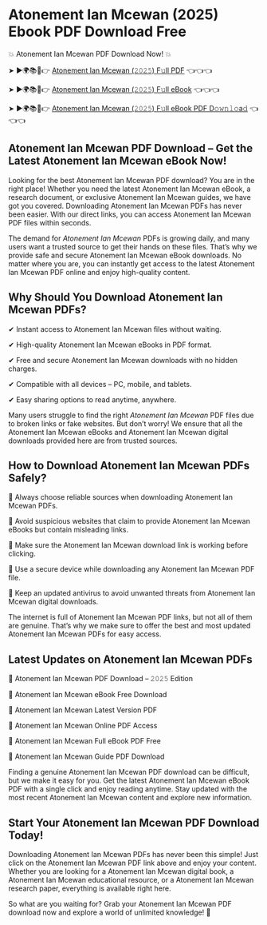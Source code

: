 # Atonement Ian Mcewan (2025) Ebook PDF Download Free

💥 Atonement Ian Mcewan PDF Download Now! 💥

➤ ►🌍📚📱👉 [Atonement Ian Mcewan (𝟸𝟶𝟸𝟻) F𝚞ll PDF](https://getpdf.xyz/atonement-ian-mcewan) 👈👈👈


➤ ►🌍📚📱👉 [Atonement Ian Mcewan (𝟸𝟶𝟸𝟻) F𝚞ll eBook](https://getpdf.xyz/atonement-ian-mcewan) 👈👈👈


➤ ►🌍📚📱👉 [Atonement Ian Mcewan (𝟸𝟶𝟸𝟻) F𝚞ll eBook PDF D𝚘𝚠𝚗𝚕𝚘a𝚍](https://getpdf.xyz/atonement-ian-mcewan) 👈👈👈


## Atonement Ian Mcewan PDF Download – Get the Latest Atonement Ian Mcewan eBook Now!

Looking for the best Atonement Ian Mcewan PDF download? You are in the right place! Whether you need the latest Atonement Ian Mcewan eBook, a research document, or exclusive Atonement Ian Mcewan guides, we have got you covered. Downloading Atonement Ian Mcewan PDFs has never been easier. With our direct links, you can access Atonement Ian Mcewan PDF files within seconds.

The demand for *Atonement Ian Mcewan* PDFs is growing daily, and many users want a trusted source to get their hands on these files. That’s why we provide safe and secure Atonement Ian Mcewan eBook downloads. No matter where you are, you can instantly get access to the latest Atonement Ian Mcewan PDF online and enjoy high-quality content.

## Why Should You Download Atonement Ian Mcewan PDFs?

✔ Instant access to Atonement Ian Mcewan files without waiting.

✔ High-quality Atonement Ian Mcewan eBooks in PDF format.

✔ Free and secure Atonement Ian Mcewan downloads with no hidden charges.

✔ Compatible with all devices – PC, mobile, and tablets.

✔ Easy sharing options to read anytime, anywhere.

Many users struggle to find the right *Atonement Ian Mcewan* PDF files due to broken links or fake websites. But don’t worry! We ensure that all the Atonement Ian Mcewan eBooks and Atonement Ian Mcewan digital downloads provided here are from trusted sources.

## How to Download Atonement Ian Mcewan PDFs Safely?

📌 Always choose reliable sources when downloading Atonement Ian Mcewan PDFs.

📌 Avoid suspicious websites that claim to provide Atonement Ian Mcewan eBooks but contain misleading links.

📌 Make sure the Atonement Ian Mcewan download link is working before clicking.

📌 Use a secure device while downloading any Atonement Ian Mcewan PDF file.

📌 Keep an updated antivirus to avoid unwanted threats from Atonement Ian Mcewan digital downloads.

The internet is full of Atonement Ian Mcewan PDF links, but not all of them are genuine. That’s why we make sure to offer the best and most updated Atonement Ian Mcewan PDFs for easy access.

## Latest Updates on Atonement Ian Mcewan PDFs

🔹 Atonement Ian Mcewan PDF Download – 𝟸𝟶𝟸𝟻 Edition

🔹 Atonement Ian Mcewan eBook Free Download

🔹 Atonement Ian Mcewan Latest Version PDF

🔹 Atonement Ian Mcewan Online PDF Access

🔹 Atonement Ian Mcewan Full eBook PDF Free

🔹 Atonement Ian Mcewan Guide PDF Download

Finding a genuine Atonement Ian Mcewan PDF download can be difficult, but we make it easy for you. Get the latest Atonement Ian Mcewan eBook PDF with a single click and enjoy reading anytime. Stay updated with the most recent Atonement Ian Mcewan content and explore new information.

## Start Your Atonement Ian Mcewan PDF Download Today!

Downloading Atonement Ian Mcewan PDFs has never been this simple! Just click on the Atonement Ian Mcewan PDF link above and enjoy your content. Whether you are looking for a Atonement Ian Mcewan digital book, a Atonement Ian Mcewan educational resource, or a Atonement Ian Mcewan research paper, everything is available right here.

So what are you waiting for? Grab your Atonement Ian Mcewan PDF download now and explore a world of unlimited knowledge! 🚀